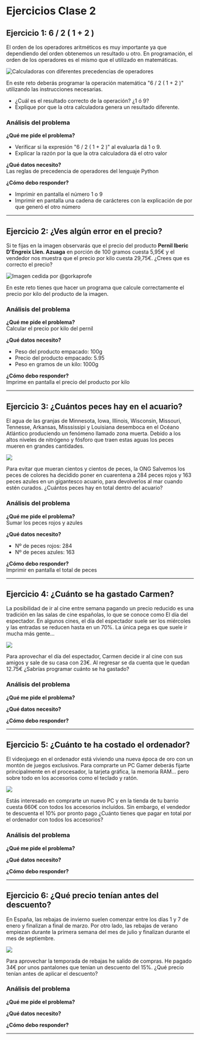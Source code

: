 # Ejercicios Clase 2

## Ejercicio 1:  6 / 2 ( 1 + 2 )
El orden de los operadores aritméticos es muy importante ya que dependiendo del orden obtenemos un resultado u otro. En programación, el orden de los operadores es el mismo que el utilizado en matemáticas.

![Calculadoras con diferentes precedencias de operadores](https://www.aprendeprogramando.es/images/python/operadores-aritmeticos/reto-1.png)

En este reto deberás programar la operación matemática "6 / 2 ( 1 + 2 )" utilizando las instrucciones necesarias.
* ¿Cuál es el resultado correcto de la operación? ¿1 ó 9?
* Explique por que la otra calculadora genera un resultado diferente.


### Análisis del problema

**¿Qué me pide el problema?**  
* Verificar si la expresión "6 / 2 ( 1 + 2 )" al evaluarla dá 1 o 9.
* Explicar la razón por la que la otra calculadora dá el otro valor 

**¿Qué datos necesito?**  
Las reglas de precedencia de operadores del lenguaje Python

**¿Cómo debo responder?**  
* Imprimir en pantalla el número 1 o 9
* Imprimir en pantalla una cadena de carácteres con la explicación de por que generó el otro número

***

## Ejercicio 2: ¿Ves algún error en el precio?

Si te fijas en la imagen observarás que el precio del producto **Pernil Iberic D'Engreix Llen. Azuaga** en porción de 100 gramos cuesta 5,95€ y el vendedor nos muestra que el precio por kilo cuesta 29,75€. ¿Crees que es correcto el precio?

![Imagen cedida por @gorkaprofe](https://www.aprendeprogramando.es/images/python/operadores-aritmeticos/reto-2.png)

En este reto tienes que hacer un programa que calcule correctamente el precio por kilo del producto de la imagen.

### Análisis del problema

**¿Qué me pide el problema?**  
Calcular el precio por kilo del pernil

**¿Qué datos necesito?**
* Peso del producto empacado: 100g
* Precio del producto empacado: 5.95
* Peso en gramos de un kilo: 1000g

**¿Cómo debo responder?**  
Imprime en pantalla el precio del producto por kilo

***

## Ejercicio 3: ¿Cuántos peces hay en el acuario?
El agua de las granjas de Minnesota, Iowa, Illinois, Wisconsin, Missouri, Tennesse, Arkansas, Misssissipi y Louisiana desemboca en el Océano Atlántico produciendo un fenómeno llamado zona muerta. Debido a los altos niveles de nitrógeno y fósforo que traen estas aguas los peces mueren en grandes cantidades.

![](https://www.aprendeprogramando.es/images/python/problemas-con-operaciones-basicas/peces-en-el-acuario.png)

Para evitar que mueran cientos y cientos de peces, la ONG Salvemos los peces de colores ha decidido poner en cuarentena a 284 peces rojos y 163 peces azules en un gigantesco acuario, para devolverlos al mar cuando estén curados. ¿Cuántos peces hay en total dentro del acuario?

### Análisis del problema

**¿Qué me pide el problema?**  
Sumar los peces rojos y azules  

**¿Qué datos necesito?**
* Nº de peces rojos: 284  
* Nº de peces azules: 163

**¿Cómo debo responder?**  
Imprimir en pantalla el total de peces

***

## Ejercicio 4: ¿Cuánto se ha gastado Carmen?
La posibilidad de ir al cine entre semana pagando un precio reducido es una tradición en las salas de cine españolas, lo que se conoce como El día del espectador. En algunos cines, el día del espectador suele ser los miércoles y las entradas se reducen hasta en un 70%. La única pega es que suele ir mucha más gente...

![](https://www.aprendeprogramando.es/images/python/problemas-con-operaciones-basicas/salir-con-amigos.png)

Para aprovechar el día del espectador, Carmen decide ir al cine con sus amigos y sale de su casa con 23€. Al regresar se da cuenta que le quedan 12.75€ ¿Sabrías programar cuánto se ha gastado?

### Análisis del problema

**¿Qué me pide el problema?**  

**¿Qué datos necesito?**

**¿Cómo debo responder?**  

***

## Ejercicio 5: ¿Cuánto te ha costado el ordenador?
El videojuego en el ordenador está viviendo una nueva época de oro con un montón de juegos exclusivos. Para comprarte un PC Gamer deberás fijarte principalmente en el procesador, la tarjeta gráfica, la memoria RAM... pero sobre todo en los accesorios como el teclado y ratón.

![](https://www.aprendeprogramando.es/images/python/problemas-con-operaciones-basicas/un-nuevo-pc.png)

Estás interesado en comprarte un nuevo PC y en la tienda de tu barrio cuesta 660€ con todos los accesorios incluídos. Sin embargo, el vendedor te descuenta el 10% por pronto pago ¿Cuánto tienes que pagar en total por el ordenador con todos los accesorios?

### Análisis del problema

**¿Qué me pide el problema?**  

**¿Qué datos necesito?**

**¿Cómo debo responder?**  

***

## Ejercicio 6: ¿Qué precio tenían antes del descuento?

En España, las rebajas de invierno suelen comenzar entre los días 1 y 7 de enero y finalizan a final de marzo. Por otro lado, las rebajas de verano empiezan durante la primera semana del mes de julio y finalizan durante el mes de septiembre.

![](https://www.aprendeprogramando.es/images/python/problemas-con-operaciones-basicas/rebajas.png)

Para aprovechar la temporada de rebajas he salido de compras. He pagado 34€ por unos pantalones que tenían un descuento del 15%. ¿Qué precio tenían antes de aplicar el descuento?


### Análisis del problema

**¿Qué me pide el problema?**  

**¿Qué datos necesito?**

**¿Cómo debo responder?**  

***
